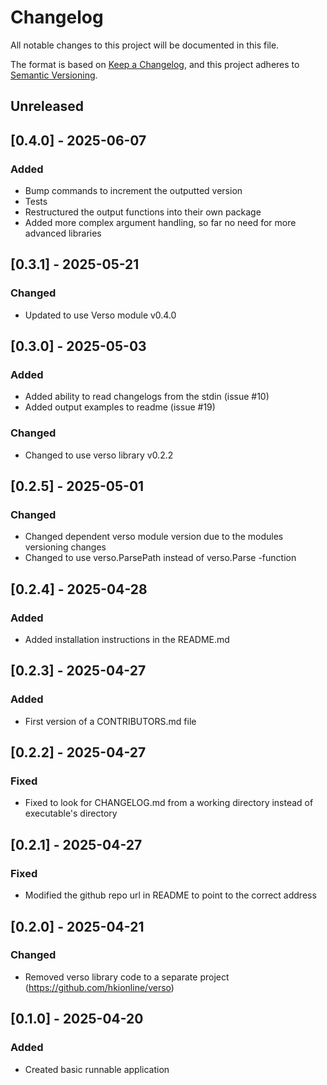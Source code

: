 # Changelog

All notable changes to this project will be documented in this file.

The format is based on [Keep a Changelog](https://keepachangelog.com/en/1.1.0/),
and this project adheres to [Semantic Versioning](https://semver.org/spec/v2.0.0.html).

## Unreleased

## [0.4.0] - 2025-06-07

### Added

- Bump commands to increment the outputted version
- Tests
- Restructured the output functions into their own package
- Added more complex argument handling, so far no need for more advanced libraries

## [0.3.1] - 2025-05-21

### Changed

- Updated to use Verso module v0.4.0

## [0.3.0] - 2025-05-03

### Added

- Added ability to read changelogs from the stdin (issue #10)
- Added output examples to readme (issue #19)

### Changed

- Changed to use verso library v0.2.2

## [0.2.5] - 2025-05-01

### Changed

- Changed dependent verso module version due to the modules versioning changes
- Changed to use verso.ParsePath instead of verso.Parse -function

## [0.2.4] - 2025-04-28

### Added

- Added installation instructions in the README.md

## [0.2.3] - 2025-04-27

### Added

- First version of a CONTRIBUTORS.md file

## [0.2.2] - 2025-04-27

### Fixed

- Fixed to look for CHANGELOG.md from a working directory instead of executable's directory 

## [0.2.1] - 2025-04-27

### Fixed

- Modified the github repo url in README to point to the correct address 

## [0.2.0] - 2025-04-21

### Changed

- Removed verso library code to a separate project (https://github.com/hkionline/verso)

## [0.1.0] - 2025-04-20

### Added

- Created basic runnable application

